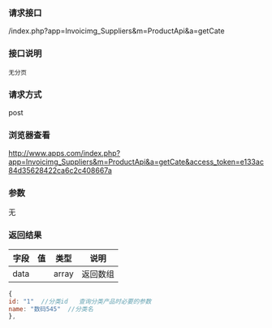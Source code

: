 ### **请求接口**
/index.php?app=Invoicimg_Suppliers&m=ProductApi&a=getCate

### **接口说明**
`无分页`

### **请求方式**
post

### **浏览器查看**
http://www.apps.com/index.php?app=Invoicimg_Suppliers&m=ProductApi&a=getCate&access_token=e133ac84d35628422ca6c2c408667a

### **参数**
无

### **返回结果**
|字段       |值             |类型    |说明           |
| --------- |--------      |--------|--------       |
|data      |         | array |返回数组 |


``` javascript
{
id: "1"  //分类id   查询分类产品时必要的参数
name: "数码545"  //分类名
},